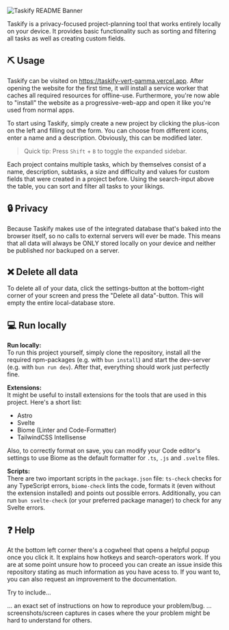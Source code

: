 
![Taskify README Banner](https://github.com/user-attachments/assets/a64fa617-2207-4823-b882-d06757383a54)

Taskify is a privacy-focused project-planning tool that works entirely locally on your device. It provides basic functionality such as sorting and filtering all tasks as well as creating custom fields.   

## ⛏️ Usage

Taskify can be visited on https://taskify-vert-gamma.vercel.app. After opening the website for the first time, it will install a service worker that caches all required resources for offline-use. Furthermore, you're now able to "install" the website as a progressive-web-app and open it like you're used from normal apps.

To start using Taskify, simply create a new project by clicking the plus-icon on the left and filling out the form. You can choose from different icons, enter a name and a description. Obviously, this can be modified later. 

> Quick tip: Press `Shift` + `B` to toggle the expanded sidebar.

Each project contains multiple tasks, which by themselves consist of a name, description, subtasks, a size and difficulty and values for custom fields that were created in a project before.
Using the search-input above the table, you can sort and filter all tasks to your likings. 

## 🔒 Privacy

Because Taskify makes use of the integrated database that's baked into the browser itself, so no calls to external servers will ever be made. This means that all data will always be ONLY stored locally on your device and neither be published nor backuped on a server.

## ❌️ Delete all data

To delete all of your data, click the settings-button at the bottom-right corner of your screen and press the "Delete all data"-button. This will empty the entire local-database store.

## 💻 Run locally

**Run locally:** <br/>
To run this project yourself, simply clone the repository, install all the required npm-packages (e.g. with `bun install`) and start the dev-server (e.g. with `bun run dev`). 
After that, everything should work just perfectly fine.

**Extensions:** <br/>
It might be useful to install extensions for the tools that are used in this project. Here's a short list:
- Astro
- Svelte
- Biome (Linter and Code-Formatter)
- TailwindCSS Intellisense

Also, to correctly format on save, you can modify your Code editor's settings to use Biome as the default formatter for `.ts`, `.js` and `.svelte` files. 

**Scripts:** <br/>
There are two important scripts in the `package.json` file: `ts-check` checks for any TypeScript errors, `biome-check` lints the code, formats it (even without the extension installed) and points out possible errors. 
Additionally, you can run `bun svelte-check` (or your preferred package manager) to check for any Svelte errors.

## ❓️ Help

At the bottom left corner there's a cogwheel that opens a helpful popup once you click it. It explains how hotkeys and search-operators work. 
If you are at some point unsure how to proceed you can create an issue inside this repository stating as much information as you have acess to. If you want to, you can also request an improvement to the documentation.

Try to include...

... an exact set of instructions on how to reproduce your problem/bug.
... screenshots/screen captures in cases where the your problem might be hard to understand for others.
